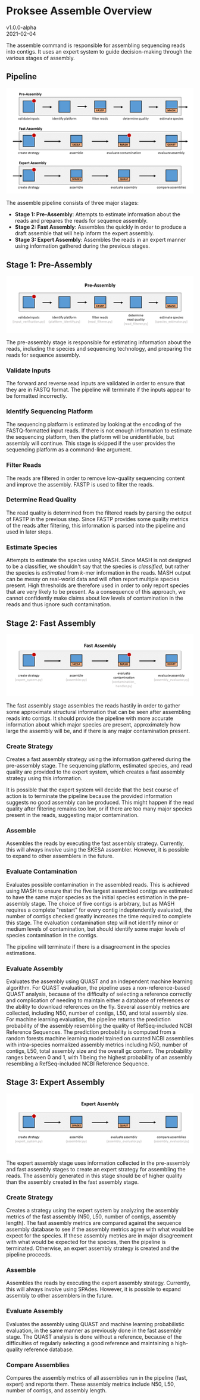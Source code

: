 # Proksee Assemble Overview

v1.0.0-alpha  
2021-02-04

The assemble command is responsible for assembling sequencing reads into contigs. It uses an expert system to guide decision-making through the various stages of assembly.

## Pipeline

![overview](../images/overview.png)

The assemble pipeline consists of three major stages:

- **Stage 1: Pre-Assembly**: Attempts to estimate information about the reads and prepares the reads for sequence assembly.
- **Stage 2: Fast Assembly**: Assembles the quickly in order to produce a draft assemble that will help inform the expert assembly.
- **Stage 3: Expert Assembly**: Assembles the reads in an expert manner using information gathered during the previous stages.

## Stage 1: Pre-Assembly

![pre-assembly](../images/pre_assembly.png)

The pre-assembly stage is responsible for estimating information about the reads, including the species and sequencing technology, and preparing the reads for sequence assembly.

### Validate Inputs

The forward and reverse read inputs are validated in order to ensure that they are in FASTQ format. The pipeline will terminate if the inputs appear to be formatted incorrectly.

### Identify Sequencing Platform

The sequencing platform is estimated by looking at the encoding of the FASTQ-formatted input reads. If there is not enough information to estimate the sequencing platform, then the platform will be unidentifiable, but assembly will continue. This stage is skipped if the user provides the sequencing platform as a command-line argument.

### Filter Reads

The reads are filtered in order to remove low-quality sequencing content and improve the assembly. FASTP is used to filter the reads.

### Determine Read Quality

The read quality is determined from the filtered reads by parsing the output of FASTP in the previous step. Since FASTP provides some quality metrics of the reads after filtering, this information is parsed into the pipeline and used in later steps.

### Estimate Species

Attempts to estimate the species using MASH. Since MASH is not designed to be a classifier, we shouldn't say that the species is *classified*, but rather the species is *estimated* from  *k*-mer information in the reads. MASH output can be messy on real-world data and will often report multiple species present. High thresholds are therefore used in order to only report species that are very likely to be present. As a consequence of this approach, we cannot confidently make claims about low levels of contamination in the reads and thus ignore such contamination.

## Stage 2: Fast Assembly

![fast assembly](../images/fast_assembly.png)

The fast assembly stage assembles the reads hastily in order to gather some approximate structural information that can be seen after assembling reads into contigs. It should provide the pipeline with more accurate information about which major species are present, approximately how large the assembly will be, and if there is any major contamination present.

### Create Strategy

Creates a fast assembly strategy using the information gathered during the pre-assembly stage. The sequencing platform, estimated species, and read quality are provided to the expert system, which creates a fast assembly strategy using this information.

It is possible that the expert system will decide that the best course of action is to terminate the pipeline because the provided information suggests no good assembly can be produced. This might happen if the read quality after filtering remains too low, or if there are too many major species present in the reads, suggesting major contamination.

### Assemble

Assembles the reads by executing the fast assembly strategy. Currently, this will always involve using the SKESA assembler. However, it is possible to expand to other assemblers in the future.

### Evaluate Contamination

Evaluates possible contamination in the assembled reads. This is achieved using MASH to ensure that the five largest assembled contigs are estimated to have the same major species as the initial species estimation in the pre-assembly stage. The choice of five contigs is arbitrary, but as MASH requires a complete "restart" for every contig indeptendently evaluated, the number of contigs checked greatly increases the time required to complete this stage. The evaluation contamination step will not identify minor or medium levels of contamination, but should identify some major levels of species contamination in the contigs.

The pipeline will terminate if there is a disagreement in the species estimations.

### Evaluate Assembly

Evaluates the assembly using QUAST and an independent machine learning algorithm. For QUAST evaluation, the pipeline uses a non-reference-based QUAST analysis, because of the difficulty of selecting a reference correctly and complication of needing to maintain either a database of references or the ability to download references on the fly. Several assembly metrics are collected, including N50, number of contigs, L50, and total assembly size. For machine learning evaluation, the pipeline returns the prediction probability of the assembly resembling the quality of RefSeq-included NCBI Reference Sequences. The prediction probability is computed from a random forests machine learning model trained on curated NCBI assemblies with intra-species normalized assembly metrics including N50, number of contigs, L50, total assembly size and the overall gc content. The probability ranges between 0 and 1, with 1 being the highest probability of an assembly resembling a RefSeq-included NCBI Reference Sequence.

## Stage 3: Expert Assembly

![expert assembly](../images/expert_assembly.png)

The expert assembly stage uses information collected in the pre-assembly and fast assembly stages to create an expert strategy for assembling the reads. The assembly generated in this stage should be of higher quality than the assembly created in the fast assembly stage.

### Create Strategy

Creates a strategy using the expert system by analyzing the assembly metrics of the fast assembly (N50, L50, number of contigs, assembly length). The fast assembly metrics are compared against the sequence assembly database to see if the assembly metrics agree with what would be expect for the species. If these assembly metrics are in major disagreement with what would be expected for the species, then the pipeline is terminated. Otherwise, an expert assembly strategy is created and the pipeline proceeds.

### Assemble

Assembles the reads by executing the expert assembly strategy. Currently, this will always involve using SPAdes. However, it is possible to expand assembly to other assemblers in the future.

### Evaluate Assembly

Evaluates the assembly using QUAST and machine learning probabilistic evaluation, in the same manner as previously done in the fast assembly stage. The QUAST analysis is done without a reference, because of the difficulties of regularly selecting a good reference and maintaining a high-quality reference database.

### Compare Assemblies

Compares the assembly metrics of all assemblies run in the pipeline (fast, expert) and reports them. These assembly metrics include N50, L50, number of contigs, and assembly length.
